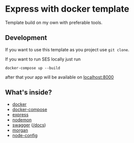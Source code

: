 # Express with docker template

Template build on my own with preferable tools.

## Development

If you want to use this template as you project use `git clone`.

If you want to run SES locally just run 

`docker-compose up --build` 

after that your app will be available on [localhost:8000](localhost:8000)

## What's inside?

- [docker](https://www.docker.com/)
- [docker-compose](https://docs.docker.com/compose/)
- [express](https://expressjs.com/)
- [nodemon](https://github.com/remy/nodemon)
- [swagger](https://github.com/scottie1984/swagger-ui-express) ([/docs](localhost:8101/docs))
- [morgan](https://github.com/expressjs/morgan)
- [node-config](https://github.com/lorenwest/node-config)


